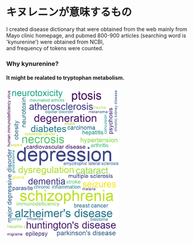 # キヌレニンが意味するもの
I created disease dictionary that were obtained from the web mainly from Mayo clinic homepage, and pubmed 800-900 articles (searching word is 'kynurenine') were obtained from NCBI, <br>
and frequency of tokens were counted. <br>

<h3>Why kynurenine?<br></h3>
<h4>It might be realated to tryptophan metabolism.</h4>
<img src=./kynurenine_disease.png style='width:60%; height:60%;'></img>
